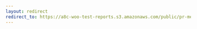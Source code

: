 ```yaml
---
layout: redirect
redirect_to: https://a8c-woo-test-reports.s3.amazonaws.com/public/pr-merge/42692/api/index.html
---
```

